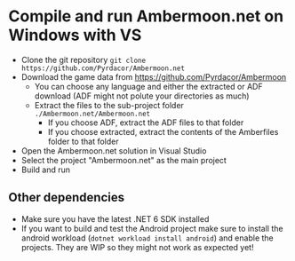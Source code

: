 # Compile and run Ambermoon.net on Windows with VS

- Clone the git repository `git clone https://github.com/Pyrdacor/Ambermoon.net`
- Download the game data from https://github.com/Pyrdacor/Ambermoon
  - You can choose any language and either the extracted or ADF download (ADF might not polute your directories as much)
  - Extract the files to the sub-project folder `./Ambermoon.net/Ambermoon.net`
    - If you choose ADF, extract the ADF files to that folder
    - If you choose extracted, extract the contents of the Amberfiles folder to that folder
- Open the Ambermoon.net solution in Visual Studio
- Select the project "Ambermoon.net" as the main project
- Build and run


## Other dependencies

- Make sure you have the latest .NET 6 SDK installed
- If you want to build and test the Android project make sure to install the android workload (`dotnet workload install android`) and enable the projects. They are WIP so they might not work as expected yet!